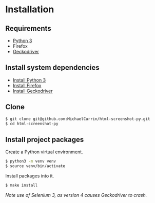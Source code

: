 
# Installation


## Requirements

- [Python 3](https://www.python.org)
- Firefox
- [Geckodriver](https://firefox-source-docs.mozilla.org/testing/geckodriver/index.html)


## Install system dependencies

- [Install Python 3](https://gist.github.com/MichaelCurrin/57caae30bd7b0991098e9804a9494c23)
- [Install Firefox](https://www.mozilla.org/en-US/firefox/new/)
- [Install Geckodriver](https://gist.github.com/MichaelCurrin/877a6ab95d6e8edcd1b1bcb60e71815f)


## Clone

```sh
$ git clone git@github.com:MichaelCurrin/html-screenshot-py.git
$ cd html-screenshot-py
```


## Install project packages

Create a Python virtual environment.

```bash
$ python3 -m venv venv
$ source venv/bin/activate
```

Install packages into it.

```sh
$ make install
```

_Note use of Selenium 3, as version 4 causes Geckodriver to crash._
